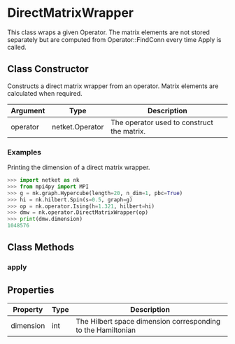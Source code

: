 # DirectMatrixWrapper
This class wraps a given Operator. The matrix elements are not stored separately but are computed from Operator::FindConn every time Apply is called.

## Class Constructor
Constructs a direct matrix wrapper from an operator. Matrix elements are
calculated when required.

|Argument|     Type      |               Description                |
|--------|---------------|------------------------------------------|
|operator|netket.Operator|The operator used to construct the matrix.|


### Examples
Printing the dimension of a direct matrix wrapper.

```python
>>> import netket as nk
>>> from mpi4py import MPI
>>> g = nk.graph.Hypercube(length=20, n_dim=1, pbc=True)
>>> hi = nk.hilbert.Spin(s=0.5, graph=g)
>>> op = nk.operator.Ising(h=1.321, hilbert=hi)
>>> dmw = nk.operator.DirectMatrixWrapper(op)
>>> print(dmw.dimension)
1048576

```




## Class Methods 
### apply
## Properties

|Property |Type|                         Description                         |
|---------|----|-------------------------------------------------------------|
|dimension|int | The Hilbert space dimension corresponding to the Hamiltonian|

